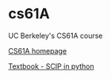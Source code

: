 # cs61A
UC Berkeley's CS61A course

[CS61A homepage](https://cs61a.org/)

[Textbook - SCIP in python](https://www.composingprograms.com/)

